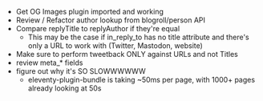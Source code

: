 - Get OG Images plugin imported and working
- Review / Refactor author lookup from blogroll/person API
- Compare replyTitle to replyAuthor if they're equal
    - This may be the case if in_reply_to has no title attribute and there's only a URL to work with (Twitter, Mastodon, website)
- Make sure to perform tweetback ONLY against URLs and not Titles
- review meta_* fields
- figure out why it's SO SLOWWWWWW
    - eleventy-plugin-bundle is taking ~50ms per page, with 1000+ pages already looking at 50s

